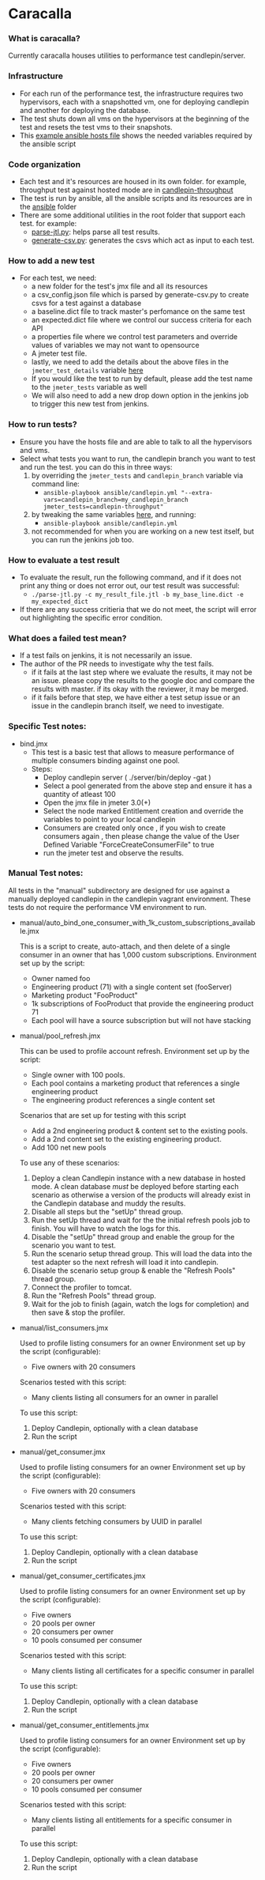# Caracalla

### What is caracalla?
Currently caracalla houses utilities to performance test candlepin/server.

### Infrastructure
 * For each run of the performance test, the infrastructure requires two hypervisors, each with a snapshotted vm, one for deploying candlepin and another for deploying the database.
 * The test shuts down all vms on the hypervisors at the beginning of the test and resets the test vms to their snapshots.
 * This [example ansible hosts file](ansible#example-inventory) shows the needed variables required by the ansible script

### Code organization
 *  Each test and it's resources are housed in its own folder. for example, throughput test against hosted mode are in [candlepin-throughput](candlepin-throughput)
 *  The test is run by ansible, all the ansible scripts and its resources are in the [ansible](ansible) folder
 *  There are some additional utilities in the root folder that support each test. for example:
    * [parse-jtl.py](parse-jtl.py): helps parse all test results.
    * [generate-csv.py](generate-csv.py): generates the csvs which act as input to each test.

### How to add a new test

 * For each test, we need:
   * a new folder for the test's jmx file and all its resources
   * a csv_config.json file which is parsed by generate-csv.py to create csvs for a test against a database
   * a baseline.dict file to track master's perfomance on the same test
   * an expected.dict file where we control our success criteria for each API
   * a properties file where we control test parameters and override values of variables we may not want to opensource
   * A jmeter test file.
   * lastly, we need to add the details about the above files in the `jmeter_test_details` variable [here](ansible/roles/candlepin-user/defaults/main.yml)
   * If you would like the test to run by default, please add the test name to the `jmeter_tests` variable as well
   * We will also need to add a new drop down option in the jenkins job to trigger this new test from jenkins.


### How to run tests?

 * Ensure you have the hosts file and are able to talk to all the hypervisors and vms.
 * Select what tests you want to run, the candlepin branch you want to test and run the test. you can do this in three ways:
   1. by overriding the `jmeter_tests` and `candlepin_branch` variable via command line:
      * ```ansible-playbook ansible/candlepin.yml "--extra-vars=candlepin_branch=my_candlepin_branch jmeter_tests=candlepin-throughput"```
   2. by tweaking the same variables [here](ansible/roles/candlepin-user/defaults/main.yml), and running:
      * ```ansible-playbook ansible/candlepin.yml```
   3. not recommended for when you are working on a new test itself, but you can run the jenkins job too.

### How to evaluate a test result

 * To evaluate the result, run the following command, and if it does not print any thing or does not error out, our test result was successful:
    * ```./parse-jtl.py -c my_result_file.jtl -b my_base_line.dict -e my_expected_dict```
 * If there are any success critieria that we do not meet, the script will error out highlighting the specific error condition.

### What does a failed test mean?

* If a test fails on jenkins, it is not necessarily an issue.
* The author of the PR needs to investigate why the test fails.
  * if it fails at the last step where we evaluate the results, it may not be an issue. please copy the results to the google doc and compare the results with master. if its okay with the reviewer, it may be merged.
  * if it fails before that step, we have either a test setup issue or an issue in the candlepin branch itself, we need to investigate.


### Specific Test notes:

 * bind.jmx
   * This test is a basic test that allows to measure performance of multiple consumers binding against one pool.
   * Steps:
     * Deploy candlepin server ( ./server/bin/deploy -gat )
     * Select a pool generated from the above step and ensure it has a quantity of atleast 100
     * Open the jmx file in jmeter 3.0(+)
     * Select the node marked Entitlement creation and override the variables to point to your local candlepin
     * Consumers are created only once , if you wish to create consumers again , then please change the value of the User Defined Variable "ForceCreateConsumerFile"  to true 
     * run the jmeter test and observe the results.

### Manual Test notes:
All tests in the "manual" subdirectory are designed for use against a manually deployed candlepin in the candlepin vagrant environment. 
These tests do not require the performance VM environment to run. 

 * manual/auto_bind_one_consumer_with_1k_custom_subscriptions_available.jmx
 
   This is a script to create, auto-attach, and then delete of a single consumer in an owner that has 1,000 custom subscriptions.
     Environment set up by the script:
     * Owner named foo
     * Engineering product (71) with a single content set (fooServer)
     * Marketing product "FooProduct"
     * 1k subscriptions of FooProduct that provide the engineering product 71
   * Each pool will have a source subscription but will not have stacking

 * manual/pool_refresh.jmx

    This can be used to profile account refresh.
      Environment set up by the script:
      * Single owner with 100 pools.
      * Each pool contains a marketing product that references a single engineering product
      * The engineering product references a single content set

     Scenarios that are set up for testing with this script
     * Add a 2nd engineering product & content set to the existing pools.
     * Add a 2nd content set to the existing engineering product.
     * Add 100 net new pools

     To use any of these scenarios:
     1. Deploy a clean Candlepin instance with a new database in hosted mode. A clean database *must*
        be deployed before starting each scenario as otherwise a version of the products will already
        exist in the Candlepin database and muddy the results.
     1. Disable all steps but the "setUp" thread group.
     1. Run the setUp thread and wait for the the initial refresh pools job to finish. You will have to watch the logs for this.
     1. Disable the "setUp" thread group and enable the group for the scenario you want to test.
     1. Run the scenario setup thread group. This will load the data into the test adapter so the next refresh will load it into candlepin.
     1. Disable the scenario setup group & enable the "Refresh Pools" thread group.
     1. Connect the profiler to tomcat.
     1. Run the "Refresh Pools" thread group.
     1. Wait for the job to finish (again, watch the logs for completion) and then save & stop the profiler.

 * manual/list_consumers.jmx

    Used to profile listing consumers for an owner
      Environment set up by the script (configurable):
      * Five owners with 20 consumers

      Scenarios tested with this script:
      * Many clients listing all consumers for an owner in parallel

      To use this script:
      1. Deploy Candlepin, optionally with a clean database
      1. Run the script

 * manual/get_consumer.jmx

    Used to profile listing consumers for an owner
      Environment set up by the script (configurable):
      * Five owners with 20 consumers

      Scenarios tested with this script:
      * Many clients fetching consumers by UUID in parallel

      To use this script:
      1. Deploy Candlepin, optionally with a clean database
      1. Run the script

 * manual/get_consumer_certificates.jmx

    Used to profile listing consumers for an owner
      Environment set up by the script (configurable):
      * Five owners
      * 20 pools per owner
      * 20 consumers per owner
      * 10 pools consumed per consumer

      Scenarios tested with this script:
      * Many clients listing all certificates for a specific consumer in parallel

      To use this script:
      1. Deploy Candlepin, optionally with a clean database
      1. Run the script

 * manual/get_consumer_entitlements.jmx

    Used to profile listing consumers for an owner
      Environment set up by the script (configurable):
      * Five owners
      * 20 pools per owner
      * 20 consumers per owner
      * 10 pools consumed per consumer

      Scenarios tested with this script:    
      * Many clients listing all entitlements for a specific consumer in parallel

      To use this script:
      1. Deploy Candlepin, optionally with a clean database
      1. Run the script

